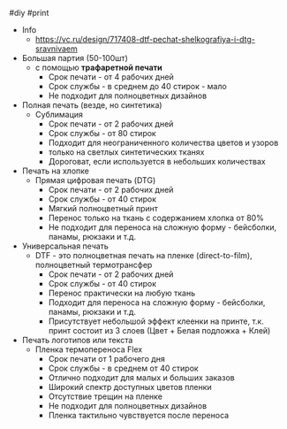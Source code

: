 #diy #print
- Info
	- https://vc.ru/design/717408-dtf-pechat-shelkografiya-i-dtg-sravnivaem
- Большая партия (50-100шт)
	- с помощью **трафаретной печати**
		- Срок печати - от 4 рабочих дней
		- Срок службы - в среднем до 40 стирок - мало
		- Не подходит для полноцветных дизайнов
- Полная печать (везде, но синтетика)
	- Сублимация
		- Срок печати - от 2 рабочих дней
		- Срок службы - от 80 стирок
		- Подходит для неограниченного количества цветов и узоров
		- только на светлых синтетических тканях
		- Дороговат, если используется в небольших количествах
- Печать на хлопке
	- Прямая цифровая печать (DTG)
		- Срок печати - от 2 рабочих дней
		- Срок службы - от 40 стирок
		- Мягкий полноцветный принт
		- Перенос только на ткань с содержанием хлопка от 80%
		- Не подходит для переноса на сложную форму - бейсболки, панамы, рюкзаки и т.д.
- Универсальная печать
	- DTF - это полноцветная печать на пленке (direct-to-film), полноцветный термотрансфер
		- Срок печати - от 2 рабочих дней
		- Срок службы - от 40 стирок
		- Перенос практически на любую ткань
		- Подходит для переноса на сложную форму - бейсболки, панамы, рюкзаки и т.д.
		- Присутствует небольшой эффект клеенки на принте, т.к. принт состоит из 3 слоев (Цвет + Белая подложка + Клей)
- Печать логотипов или текста
	- Пленка термопереноса Flex
		- Срок печати от 1 рабочего дня
		- Срок службы - в среднем от 40 стирок
		- Отлично подходит для малых и больших заказов
		- Широкий спектр доступных цветов пленки
		- Отсутствие трещин на пленке
		- Не подходит для полноцветных дизайнов
		- Пленка тактильно чувствуется после переноса